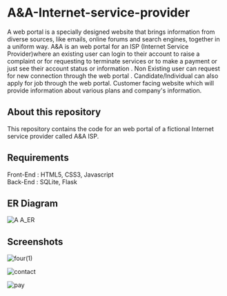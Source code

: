 # A&A-Internet-service-provider

A web portal is a specially designed website that brings information from diverse sources, like emails, online forums and search engines, together in a uniform way.
A&A is an web portal for an ISP (Internet Service Provider)where an existing user can login to their account to raise a complaint or for requesting to terminate 
services or to  make a payment or  just see their account status or information . Non Existing user can request for new connection through the web portal . 
Candidate/Individual  can also apply for job through the web portal. Customer facing website which will provide information about various plans and company's 
information.

## About this repository

This repository contains the code for an web portal of a fictional Internet service provider called A&A ISP.

## Requirements

Front-End : HTML5, CSS3, Javascript                                                                                    
Back-End : SQLite, Flask

## ER Diagram

![A A_ER](https://user-images.githubusercontent.com/73954439/98204906-fb63b500-1f5c-11eb-9969-8f01e9a31ef3.jpeg)

## Screenshots

![four(1)](https://user-images.githubusercontent.com/73954439/98207725-1f75c500-1f62-11eb-89a1-67c9f7ddaa56.png)                     

![contact](https://user-images.githubusercontent.com/73954439/98207849-4fbd6380-1f62-11eb-9bfe-cf146d559407.png)      

![pay](https://user-images.githubusercontent.com/73954439/98207903-6663ba80-1f62-11eb-9c91-da81bc6e9599.png)
